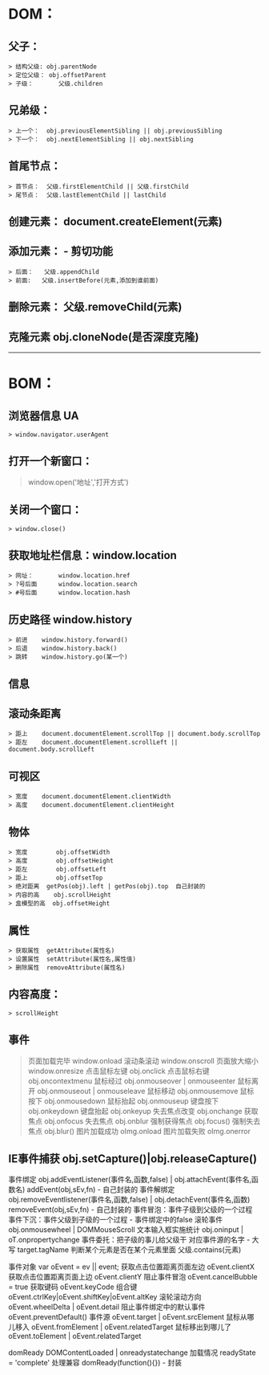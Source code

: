 # DOM：
## 父子：
    > 结构父级:	obj.parentNode
    > 定位父级：	obj.offsetParent
    > 子级：		父级.children
## 兄弟级：
    > 上一个：	obj.previousElementSibling || obj.previousSibling
    > 下一个：	obj.nextElementSibling || obj.nextSibling
## 首尾节点：
    > 首节点： 	父级.firstElementChild || 父级.firstChild
    > 尾节点：	父级.lastElementChild || lastChild
## 创建元素：	document.createElement(元素)
## 添加元素： - 剪切功能
    > 后面：	父级.appendChild
    > 前面:	父级.insertBefore(元素,添加到谁前面)
## 删除元素：	父级.removeChild(元素)
## 克隆元素	obj.cloneNode(是否深度克隆)
---------------------------------------------
# BOM：
## 浏览器信息	UA
    > window.navigator.userAgent
## 打开一个新窗口：
   > window.open('地址','打开方式')
## 关闭一个窗口：
    > window.close()
## 获取地址栏信息：window.location
    > 网址：		window.location.href
    > ?号后面		window.location.search
    > #号后面		window.location.hash
## 历史路径	window.history
    > 前进	window.history.forward()
    > 后退	window.history.back()
    > 跳转	window.history.go(某一个)
## 信息
## 滚动条距离
    > 距上	document.documentElement.scrollTop || document.body.scrollTop
    > 距左	document.documentElement.scrollLeft || document.body.scrollLeft
## 可视区
    > 宽度	document.documentElement.clientWidth
    > 高度	document.documentElement.clientHeight
## 物体
    > 宽度		obj.offsetWidth
    > 高度		obj.offsetHeight
    > 距左		obj.offsetLeft
    > 距上		obj.offsetTop
    > 绝对距离	getPos(obj).left | getPos(obj).top 	自己封装的
    > 内容的高    obj.scrollHeight
    > 盒模型的高  obj.offsetHeight
## 属性
    > 获取属性	getAttribute(属性名)
    > 设置属性	setAttribute(属性名,属性值)
    > 删除属性	removeAttribute(属性名)
## 内容高度：
    > scrollHeight
## 事件
> 页面加载完毕	window.onload
> 滚动条滚动		window.onscroll
> 页面放大缩小	window.onresize
> 点击鼠标左键	obj.onclick
> 点击鼠标右键	obj.oncontextmenu
> 鼠标经过		obj.onmouseover | onmouseenter
> 鼠标离开		obj.onmouseout | onmouseleave
> 鼠标移动		obj.onmousemove
> 鼠标按下		obj.onmousedown
> 鼠标抬起		obj.onmouseup
> 键盘按下		obj.onkeydown
> 键盘抬起		obj.onkeyup
> 失去焦点改变	obj.onchange
> 获取焦点		obj.onfocus
> 失去焦点		obj.onblur
> 强制获得焦点	obj.focus()
> 强制失去焦点	obj.blur()
> 图片加载成功	oImg.onload
> 图片加载失败	oImg.onerror
## IE事件捕获		obj.setCapture()|obj.releaseCapture()

事件绑定		obj.addEventListener(事件名,函数,false) | obj.attachEvent(事件名,函数名)
                addEvent(obj,sEv,fn) - 自己封装的
事件解绑定		obj.removeEventlistener(事件名,函数,false) | obj.detachEvent(事件名,函数)
                removeEvent(obj,sEv,fn) - 自己封装的
事件冒泡：事件子级到父级的一个过程
事件下沉：事件父级到子级的一个过程 - 事件绑定中的false
滚轮事件		obj.onmousewheel | DOMMouseScroll
文本输入框实施统计	obj.oninput | oT.onpropertychange
事件委托：把子级的事儿给父级干
    对应事件源的名字 - 大写 	target.tagName
判断某个元素是否在某个元素里面
    父级.contains(元素)

事件对象	var oEvent = ev || event;
获取点击位置距离页面左边	oEvent.clientX
获取点击位置距离页面上边	oEvent.clientY
阻止事件冒泡				oEvent.cancelBubble = true
获取键码					oEvent.keyCode
组合键						oEvent.ctrlKey|oEvent.shiftKey|oEvent.altKey
滚轮滚动方向				oEvent.wheelDelta | oEvent.detail
阻止事件绑定中的默认事件 	oEvent.preventDefault()
事件源						oEvent.target | oEvent.srcElement
鼠标从哪儿移入				oEvent.fromElement | oEvent.relatedTarget
鼠标移出到哪儿了			oEvent.toElement | oEvent.relatedTarget

domReady	DOMContentLoaded | onreadystatechange
    加载情况	readyState = 'complete'	
    处理兼容	domReady(function(){}) - 封装